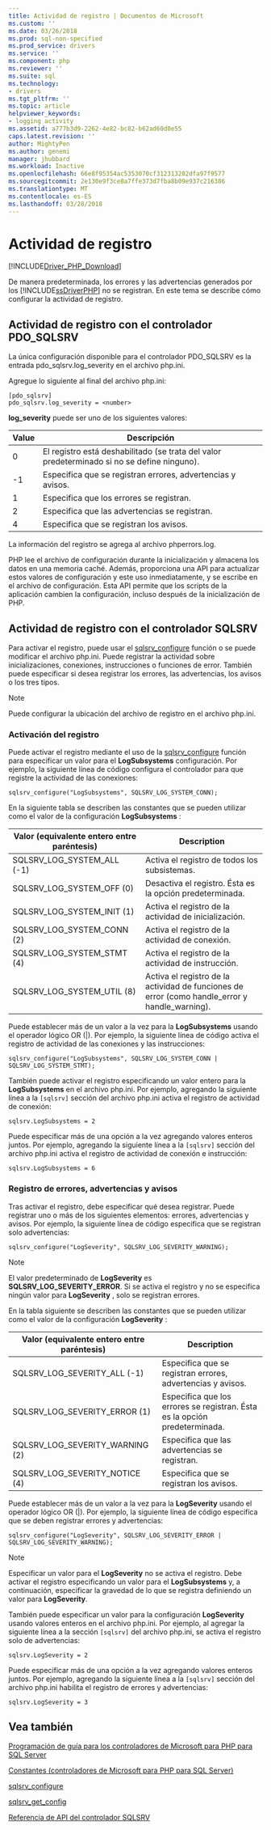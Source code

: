 ```yaml
---
title: Actividad de registro | Documentos de Microsoft
ms.custom: ''
ms.date: 03/26/2018
ms.prod: sql-non-specified
ms.prod_service: drivers
ms.service: ''
ms.component: php
ms.reviewer: ''
ms.suite: sql
ms.technology:
- drivers
ms.tgt_pltfrm: ''
ms.topic: article
helpviewer_keywords:
- logging activity
ms.assetid: a777b3d9-2262-4e82-bc82-b62ad60d0e55
caps.latest.revision: ''
author: MightyPen
ms.author: genemi
manager: jhubbard
ms.workload: Inactive
ms.openlocfilehash: 66e8f95354ac5353070cf312313282dfa97f9577
ms.sourcegitcommit: 2e130e9f3ce8a7ffe373d7fba8b09e937c216386
ms.translationtype: MT
ms.contentlocale: es-ES
ms.lasthandoff: 03/28/2018
---
```

# <a name="logging-activity"></a>Actividad de registro
[!INCLUDE[Driver_PHP_Download](../../includes/driver_php_download.md)]

De manera predeterminada, los errores y las advertencias generados por los [!INCLUDE[ssDriverPHP](../../includes/ssdriverphp_md.md)] no se registran. En este tema se describe cómo configurar la actividad de registro.  
  
## <a name="logging-activity-using-the-pdosqlsrv-driver"></a>Actividad de registro con el controlador PDO_SQLSRV  
La única configuración disponible para el controlador PDO_SQLSRV es la entrada pdo_sqlsrv.log_severity en el archivo php.ini.  
  
Agregue lo siguiente al final del archivo php.ini:  
  
```  
[pdo_sqlsrv]  
pdo_sqlsrv.log_severity = <number>  
```  
  
**log_severity** puede ser uno de los siguientes valores:  
  
|Value|Descripción|  
|---------|---------------|  
|0|El registro está deshabilitado (se trata del valor predeterminado si no se define ninguno).|  
|-1|Especifica que se registran errores, advertencias y avisos.|  
|1|Especifica que los errores se registran.|  
|2|Especifica que las advertencias se registran.|  
|4|Especifica que se registran los avisos.|  
  
La información del registro se agrega al archivo phperrors.log.  
  
PHP lee el archivo de configuración durante la inicialización y almacena los datos en una memoria caché. Además, proporciona una API para actualizar estos valores de configuración y este uso inmediatamente, y se escribe en el archivo de configuración. Esta API permite que los scripts de la aplicación cambien la configuración, incluso después de la inicialización de PHP.  
  
## <a name="logging-activity-using-the-sqlsrv-driver"></a>Actividad de registro con el controlador SQLSRV  
Para activar el registro, puede usar el [sqlsrv_configure](../../connect/php/sqlsrv-configure.md) función o se puede modificar el archivo php.ini. Puede registrar la actividad sobre inicializaciones, conexiones, instrucciones o funciones de error. También puede especificar si desea registrar los errores, las advertencias, los avisos o los tres tipos.  
  
> [!NOTE]  
> Puede configurar la ubicación del archivo de registro en el archivo php.ini.  
  
### <a name="turning-logging-on"></a>Activación del registro  
Puede activar el registro mediante el uso de la [sqlsrv_configure](../../connect/php/sqlsrv-configure.md) función para especificar un valor para el **LogSubsystems** configuración. Por ejemplo, la siguiente línea de código configura el controlador para que registre la actividad de las conexiones:  
  
`sqlsrv_configure("LogSubsystems", SQLSRV_LOG_SYSTEM_CONN);`  
  
En la siguiente tabla se describen las constantes que se pueden utilizar como el valor de la configuración **LogSubsystems** :  
  
|Valor (equivalente entero entre paréntesis)|Description|  
|-----------------------------------------------|---------------|  
|SQLSRV_LOG_SYSTEM_ALL (-1)|Activa el registro de todos los subsistemas.|  
|SQLSRV_LOG_SYSTEM_OFF (0)|Desactiva el registro. Ésta es la opción predeterminada.|  
|SQLSRV_LOG_SYSTEM_INIT (1)|Activa el registro de la actividad de inicialización.|  
|SQLSRV_LOG_SYSTEM_CONN (2)|Activa el registro de la actividad de conexión.|  
|SQLSRV_LOG_SYSTEM_STMT (4)|Activa el registro de la actividad de instrucción.|  
|SQLSRV_LOG_SYSTEM_UTIL (8)|Activa el registro de la actividad de funciones de error (como handle_error y handle_warning).|  
  
Puede establecer más de un valor a la vez para la **LogSubsystems** usando el operador lógico OR (|). Por ejemplo, la siguiente línea de código activa el registro de actividad de las conexiones y las instrucciones:  
  
`sqlsrv_configure("LogSubsystems", SQLSRV_LOG_SYSTEM_CONN | SQLSRV_LOG_SYSTEM_STMT);`  
  
También puede activar el registro especificando un valor entero para la **LogSubsystems** en el archivo php.ini. Por ejemplo, agregando la siguiente línea a la `[sqlsrv]` sección del archivo php.ini activa el registro de actividad de conexión:  
  
`sqlsrv.LogSubsystems = 2`  
  
Puede especificar más de una opción a la vez agregando valores enteros juntos. Por ejemplo, agregando la siguiente línea a la `[sqlsrv]` sección del archivo php.ini activa el registro de actividad de conexión e instrucción:  
  
`sqlsrv.LogSubsystems = 6`  
  
### <a name="logging-errors-warnings-and-notices"></a>Registro de errores, advertencias y avisos  
Tras activar el registro, debe especificar qué desea registrar. Puede registrar uno o más de los siguientes elementos: errores, advertencias y avisos. Por ejemplo, la siguiente línea de código especifica que se registran solo advertencias:  
  
`sqlsrv_configure("LogSeverity", SQLSRV_LOG_SEVERITY_WARNING);`  
  
> [!NOTE]  
> El valor predeterminado de **LogSeverity** es **SQLSRV_LOG_SEVERITY_ERROR**. Si se activa el registro y no se especifica ningún valor para **LogSeverity** , solo se registran errores.  
  
En la tabla siguiente se describen las constantes que se pueden utilizar como el valor de la configuración **LogSeverity** :  
  
|Valor (equivalente entero entre paréntesis)|Description|  
|-----------------------------------------------|---------------|  
|SQLSRV_LOG_SEVERITY_ALL (-1)|Especifica que se registran errores, advertencias y avisos.|  
|SQLSRV_LOG_SEVERITY_ERROR (1)|Especifica que los errores se registran. Ésta es la opción predeterminada.|  
|SQLSRV_LOG_SEVERITY_WARNING (2)|Especifica que las advertencias se registran.|  
|SQLSRV_LOG_SEVERITY_NOTICE (4)|Especifica que se registran los avisos.|  
  
Puede establecer más de un valor a la vez para la **LogSeverity** usando el operador lógico OR (|). Por ejemplo, la siguiente línea de código especifica que se deben registrar errores y advertencias:  
  
`sqlsrv_configure("LogSeverity", SQLSRV_LOG_SEVERITY_ERROR | SQLSRV_LOG_SEVERITY_WARNING);`  
  
> [!NOTE]  
> Especificar un valor para el **LogSeverity** no se activa el registro. Debe activar el registro especificando un valor para el **LogSubsystems** y, a continuación, especificar la gravedad de lo que se registra definiendo un valor para **LogSeverity**.  
  
También puede especificar un valor para la configuración **LogSeverity** usando valores enteros en el archivo php.ini. Por ejemplo, al agregar la siguiente línea a la sección `[sqlsrv]` del archivo php.ini, se activa el registro solo de advertencias:  
  
`sqlsrv.LogSeverity = 2`  
  
Puede especificar más de una opción a la vez agregando valores enteros juntos. Por ejemplo, agregando la siguiente línea a la `[sqlsrv]` sección del archivo php.ini habilita el registro de errores y advertencias:  
  
`sqlsrv.LogSeverity = 3`  
  
## <a name="see-also"></a>Vea también  
[Programación de guía para los controladores de Microsoft para PHP para SQL Server](../../connect/php/programming-guide-for-php-sql-driver.md)

[Constantes &#40;controladores de Microsoft para PHP para SQL Server&#41;](../../connect/php/constants-microsoft-drivers-for-php-for-sql-server.md)

[sqlsrv_configure](../../connect/php/sqlsrv-configure.md)

[sqlsrv_get_config](../../connect/php/sqlsrv-get-config.md)

[Referencia de API del controlador SQLSRV](../../connect/php/sqlsrv-driver-api-reference.md)  
  
